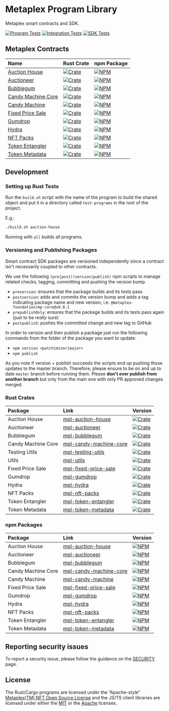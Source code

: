 # Metaplex Program Library

Metaplex smart contracts and SDK.

[![Program Tests](https://github.com/metaplex-foundation/metaplex-program-library/actions/workflows/program.yml/badge.svg)](https://github.com/metaplex-foundation/metaplex-program-library/actions/workflows/program.yml)
[![Integration Tests](https://github.com/metaplex-foundation/metaplex-program-library/actions/workflows/integration.yml/badge.svg)](https://github.com/metaplex-foundation/metaplex-program-library/actions/workflows/integration.yml)
[![SDK Tests](https://github.com/metaplex-foundation/metaplex-program-library/actions/workflows/sdk.yml/badge.svg)](https://github.com/metaplex-foundation/metaplex-program-library/actions/workflows/sdk.yml)

## Metaplex Contracts

| Name                                       | Rust Crate                                                                | npm Package                                                            |
|:-------------------------------------------|:--------------------------------------------------------------------------|------------------------------------------------------------------------|
| [Auction House](./auction-house)           | [![Crate][mpl-auction-house-img-long]][mpl-auction-house-crate]           | [![NPM][mpl-auction-house-nimg-long]][mpl-auction-house-npm]           |
| [Auctioneer](./auctioneer)                 | [![Crate][mpl-auctioneer-img-long]][mpl-auctioneer-crate]                 | [![NPM][mpl-auctioneer-nimg-long]][mpl-auctioneer-npm]                 |
| [Bubblegum](./bubblegum)                   | [![Crate][mpl-bubblegum-img-long]][mpl-bubblegum-crate]                   | [![NPM][mpl-bubblegum-nimg-long]][mpl-bubblegum-npm]                   |
| [Candy Machine Core](./candy-machine-core) | [![Crate][mpl-candy-machine-core-img-long]][mpl-candy-machine-core-crate] | [![NPM][mpl-candy-machine-core-nimg-long]][mpl-candy-machine-core-npm] |
| [Candy Machine](./candy-machine)           | [![Crate][mpl-candy-machine-img-long]][mpl-candy-machine-crate]           | [![NPM][mpl-candy-machine-nimg-long]][mpl-candy-machine-npm]           |
| [Fixed Price Sale](./fixed-price-sale)     | [![Crate][mpl-fixed-price-sale-img-long]][mpl-fixed-price-sale-crate]     | [![NPM][mpl-fixed-price-sale-nimg-long]][mpl-fixed-price-sale-npm]     |
| [Gumdrop](./gumdrop)                       | [![Crate][mpl-gumdrop-img-long]][mpl-gumdrop-crate]                       | [![NPM][mpl-gumdrop-nimg-long]][mpl-gumdrop-npm]                       |
| [Hydra](./hydra)                           | [![Crate][mpl-hydra-img-long]][mpl-hydra-crate]                           | [![NPM][mpl-hydra-nimg-long]][mpl-hydra-npm]                           |
| [NFT Packs](./nft-packs)                   | [![Crate][mpl-nft-packs-img-long]][mpl-nft-packs-crate]                   | [![NPM][mpl-nft-packs-nimg-long]][mpl-nft-packs-npm]                   |
| [Token Entangler](./token-entangler)       | [![Crate][mpl-token-entangler-img-long]][mpl-token-entangler-crate]       | [![NPM][mpl-token-entangler-nimg-long]][mpl-token-entangler-npm]       |
| [Token Metadata](./token-metadata)         | [![Crate][mpl-token-metadata-img-long]][mpl-token-metadata-crate]         | [![NPM][mpl-token-metadata-nimg-long]][mpl-token-metadata-npm]         |

## Development

### Setting up Rust Tests

Run the `build.sh` script with the name of the program to build the shared object and put it in a directory
called `test-programs` in the root of the project.

E.g.:

```bash
./build.sh auction-house
```

Running with `all` builds all programs.

### Versioning and Publishing Packages

Smart contract SDK packages are versioned independently since a contract isn't necessarily coupled
to other contracts.

We use the following `(pre|post)(version|publish)` npm scripts to manage related checks, tagging,
committing and pushing the version bump.

- `preversion`: ensures that the package builds and its tests pass
- `postversion`: adds and commits the version bump and adds a tag indicating package name and new
  version, i.e. `@metaplex-foundation/mp-core@v0.0.1`
- `prepublishOnly`: ensures that the package builds and its tests pass again (just to be _really_ sure)
- `postpublish`: pushes the committed change and new tag to GitHub

In order to version and then publish a package just run the following commands from the folder of
the package you want to update:

- `npm version <patch|minor|major>`
- `npm publish`

As you note if version + publish succeeds the scripts end up pushing those updates to the master
branch. Therefore, please ensure to be on and up to date `master` branch before running them. Please
**don't ever publish from another branch** but only from the main one with only PR approved changes
merged.

### Rust Crates

| Package            | Link                                                   | Version                                                              |
|:-------------------|:-------------------------------------------------------|:---------------------------------------------------------------------|
| Auction House      | [mpl-auction-house][mpl-auction-house-crate]           | [![Crate][mpl-auction-house-img]][mpl-auction-house-crate]           |
| Auctioneer         | [mpl-auctioneer][mpl-auctioneer-crate]                 | [![Crate][mpl-auctioneer-img]][mpl-auctioneer-crate]                 |
| Bubblegum          | [mpl-bubblegum][mpl-bubblegum-crate]                   | [![Crate][mpl-bubblegum-img]][mpl-bubblegum-crate]                   |
| Candy Machine Core | [mpl-candy-machine-core][mpl-candy-machine-core-crate] | [![Crate][mpl-candy-machine-core-img]][mpl-candy-machine-core-crate] |
| Testing Utils      | [mpl-testing-utils][mpl-testing-utils-crate]           | [![Crate][mpl-testing-utils-img]][mpl-testing-utils-crate]           |
| Utils              | [mpl-utils][mpl-utils-crate]                           | [![Crate][mpl-utils-img]][mpl-utils-crate]                           |
| Fixed Price Sale   | [mpl-fixed-price-sale][mpl-fixed-price-sale-crate]     | [![Crate][mpl-fixed-price-sale-img]][mpl-fixed-price-sale-crate]     |
| Gumdrop            | [mpl-gumdrop][mpl-gumdrop-crate]                       | [![Crate][mpl-gumdrop-img]][mpl-gumdrop-crate]                       |
| Hydra              | [mpl-hydra][mpl-hydra-crate]                           | [![Crate][mpl-hydra-img]][mpl-hydra-crate]                           |
| NFT Packs          | [mpl-nft-packs][mpl-nft-packs-crate]                   | [![Crate][mpl-nft-packs-img]][mpl-nft-packs-crate]                   |
| Token Entangler    | [mpl-token-entangler][mpl-token-entangler-crate]       | [![Crate][mpl-token-entangler-img]][mpl-token-entangler-crate]       |
| Token Metadata     | [mpl-token-metadata][mpl-token-metadata-crate]         | [![Crate][mpl-token-metadata-img]][mpl-token-metadata-crate]         |

### npm Packages

| Package            | Link                                                 | Version                                                           |
|:-------------------|:-----------------------------------------------------|:------------------------------------------------------------------|
| Auction House      | [mpl-auction-house][mpl-auction-house-npm]           | [![NPM][mpl-auction-house-nimg]][mpl-auction-house-npm]           |
| Auctioneer         | [mpl-auctioneer][mpl-auctioneer-npm]                 | [![NPM][mpl-auctioneer-nimg]][mpl-auctioneer-npm]                 |
| Bubblegum          | [mpl-bubblegum][mpl-bubblegum-npm]                   | [![NPM][mpl-bubblegum-nimg]][mpl-bubblegum-npm]                   |
| Candy Machine Core | [mpl-candy-machine-core][mpl-candy-machine-core-npm] | [![NPM][mpl-candy-machine-core-nimg]][mpl-candy-machine-core-npm] |
| Candy Machine      | [mpl-candy-machine][mpl-candy-machine-npm]           | [![NPM][mpl-candy-machine-nimg]][mpl-candy-machine-npm]           |
| Fixed Price Sale   | [mpl-fixed-price-sale][mpl-fixed-price-sale-npm]     | [![NPM][mpl-fixed-price-sale-nimg]][mpl-fixed-price-sale-npm]     |
| Gumdrop            | [mpl-gumdrop][mpl-gumdrop-npm]                       | [![NPM][mpl-gumdrop-nimg]][mpl-gumdrop-npm]                       |
| Hydra              | [mpl-hydra][mpl-hydra-npm]                           | [![NPM][mpl-hydra-nimg]][mpl-hydra-npm]                           |
| NFT Packs          | [mpl-nft-packs][mpl-nft-packs-npm]                   | [![NPM][mpl-nft-packs-nimg]][mpl-nft-packs-npm]                   |
| Token Entangler    | [mpl-token-entangler][mpl-token-entangler-npm]       | [![NPM][mpl-token-entangler-nimg]][mpl-token-entangler-npm]       |
| Token Metadata     | [mpl-token-metadata][mpl-token-metadata-npm]         | [![NPM][mpl-token-metadata-nimg]][mpl-token-metadata-npm]         |

## Reporting security issues

To report a security issue, please follow the guidance on the [SECURITY](.github/SECURITY.md) page.

## License

The Rust/Cargo programs are licensed under the
“Apache-style” [Metaplex(TM) NFT Open Source License][metaplex-nft-license] and the JS/TS client libraries are licensed
under either the [MIT][mit-license] or the [Apache][apache-license] licenses.


<!-- ===================================== -->
<!-- Links for badges and such shown above -->
<!-- Please add any links you add to the   -->
<!-- readme here instead of inlining them  -->
<!-- ===================================== -->

<!-- Workflow Status Badges -->

[integration-tests-yml]:https://github.com/metaplex-foundation/metaplex-program-library/actions/workflows/integration.yml
[integration-tests-svg]:https://github.com/metaplex-foundation/metaplex-program-library/actions/workflows/integration.yml/badge.svg
[program-tests-yml]:https://github.com/metaplex-foundation/metaplex-program-library/actions/workflows/program.yml
[program-tests-svg]:https://github.com/metaplex-foundation/metaplex-program-library/actions/workflows/program.yml/badge.svg
[sdk-tests-yml]:https://github.com/metaplex-foundation/metaplex-program-library/actions/workflows/sdk.yml
[sdk-tests-svg]:https://github.com/metaplex-foundation/metaplex-program-library/actions/workflows/sdk.yml/badge.svg

<!-- Crates -->

[mpl-auction-house-crate]:https://crates.io/crates/mpl-auction-house
[mpl-auctioneer-crate]:https://crates.io/crates/mpl-auctioneer
[mpl-bubblegum-crate]:https://crates.io/crates/mpl-bubblegum
[mpl-candy-machine-core-crate]:https://crates.io/crates/mpl-candy-machine-core
[mpl-candy-machine-crate]:https://crates.io/crates/mpl-candy-machine
[mpl-fixed-price-sale-crate]:https://crates.io/crates/mpl-fixed-price-sale
[mpl-utils-crate]:https://crates.io/crates/mpl-utils
[mpl-testing-utils-crate]:https://crates.io/crates/mpl-testing-utils
[mpl-gumdrop-crate]:https://crates.io/crates/mpl-gumdrop
[mpl-hydra-crate]:https://crates.io/crates/mpl-hydra
[mpl-nft-packs-crate]:https://crates.io/crates/mpl-nft-packs
[mpl-token-entangler-crate]:https://crates.io/crates/mpl-token-entangler
[mpl-token-metadata-crate]:https://crates.io/crates/mpl-token-metadata

[mpl-auction-house-img-long]:https://img.shields.io/crates/v/mpl-auction-house?label=crates.io%20%7C%20mpl-auction-house&logo=rust
[mpl-auction-house-img]:https://img.shields.io/crates/v/mpl-auction-house?logo=rust

[mpl-auctioneer-img-long]:https://img.shields.io/crates/v/mpl-auctioneer?label=crates.io%20%7C%20mpl-auctioneer&logo=rust
[mpl-auctioneer-img]:https://img.shields.io/crates/v/mpl-auctioneer?logo=rust

[mpl-bubblegum-img-long]:https://img.shields.io/crates/v/mpl-bubblegum?label=crates.io%20%7C%20mpl-bubblegum&logo=rust
[mpl-bubblegum-img]:https://img.shields.io/crates/v/mpl-bubblegum?logo=rust

[mpl-candy-machine-core-img-long]:https://img.shields.io/crates/v/mpl-candy-machine-core?label=crates.io%20%7C%20mpl-candy-machine-core&logo=rust
[mpl-candy-machine-core-img]:https://img.shields.io/crates/v/mpl-candy-machine-core?logo=rust

[mpl-candy-machine-img-long]:https://img.shields.io/crates/v/mpl-candy-machine?label=crates.io%20%7C%20mpl-candy-machine&logo=rust
[mpl-candy-machine-img]:https://img.shields.io/crates/v/mpl-candy-machine?logo=rust

[mpl-fixed-price-sale-img-long]:https://img.shields.io/crates/v/mpl-fixed-price-sale?label=crates.io%20%7C%20mpl-fixed-price-sale&logo=rust
[mpl-fixed-price-sale-img]:https://img.shields.io/crates/v/mpl-fixed-price-sale?logo=rust

[mpl-utils-img-long]:https://img.shields.io/crates/v/mpl-utils?label=crates.io%20%7C%20mpl-utils&logo=rust
[mpl-utils-img]:https://img.shields.io/crates/v/mpl-utils?logo=rust

[mpl-testing-utils-img-long]:https://img.shields.io/crates/v/mpl-testing-utils?label=crates.io%20%7C%20mpl-testing-utils&logo=rust
[mpl-testing-utils-img]:https://img.shields.io/crates/v/mpl-testing-utils?logo=rust

[mpl-gumdrop-img-long]:https://img.shields.io/crates/v/mpl-gumdrop?label=crates.io%20%7C%20mpl-gumdrop&logo=rust
[mpl-gumdrop-img]:https://img.shields.io/crates/v/mpl-gumdrop?logo=rust

[mpl-hydra-img-long]:https://img.shields.io/crates/v/mpl-hydra?label=crates.io%20%7C%20mpl-hydra&logo=rust
[mpl-hydra-img]:https://img.shields.io/crates/v/mpl-hydra?logo=rust

[mpl-nft-packs-img-long]:https://img.shields.io/crates/v/mpl-nft-packs?label=crates.io%20%7C%20mpl-nft-packs&logo=rust
[mpl-nft-packs-img]:https://img.shields.io/crates/v/mpl-nft-packs?logo=rust

[mpl-token-entangler-img-long]:https://img.shields.io/crates/v/mpl-token-entangler?label=crates.io%20%7C%20mpl-token-entangler&logo=rust
[mpl-token-entangler-img]:https://img.shields.io/crates/v/mpl-token-entangler?logo=rust

[mpl-token-metadata-img-long]:https://img.shields.io/crates/v/mpl-token-metadata?label=crates.io%20%7C%20mpl-token-metadata&logo=rust
[mpl-token-metadata-img]:https://img.shields.io/crates/v/mpl-token-metadata?logo=rust

<!-- NPM Packages -->

[mpl-auction-house-npm]:https://www.npmjs.com/package/@metaplex-foundation/mpl-auction-house
[mpl-auctioneer-npm]:https://www.npmjs.com/package/@metaplex-foundation/mpl-auctioneer
[mpl-bubblegum-npm]:https://www.npmjs.com/package/@metaplex-foundation/mpl-bubblegum
[mpl-candy-machine-core-npm]:https://www.npmjs.com/package/@metaplex-foundation/mpl-candy-machine-core
[mpl-candy-machine-npm]:https://www.npmjs.com/package/@metaplex-foundation/mpl-candy-machine
[mpl-fixed-price-sale-npm]:https://www.npmjs.com/package/@metaplex-foundation/mpl-fixed-price-sale
[mpl-core-npm]:https://www.npmjs.com/package/@metaplex-foundation/mpl-core
[mpl-gumdrop-npm]:https://www.npmjs.com/package/@metaplex-foundation/mpl-gumdrop
[mpl-hydra-npm]:https://www.npmjs.com/package/@metaplex-foundation/mpl-hydra
[mpl-nft-packs-npm]:https://www.npmjs.com/package/@metaplex-foundation/mpl-nft-packs
[mpl-token-entangler-npm]:https://www.npmjs.com/package/@metaplex-foundation/mpl-token-entangler
[mpl-token-metadata-npm]:https://www.npmjs.com/package/@metaplex-foundation/mpl-token-metadata

[mpl-auction-house-nimg-long]:https://img.shields.io/npm/v/@metaplex-foundation/mpl-auction-house?label=npm%20%7C%20mpl-auction-house&logo=typescript
[mpl-auction-house-nimg]:https://img.shields.io/npm/v/@metaplex-foundation/mpl-auction-house?logo=typescript

[mpl-auctioneer-nimg-long]:https://img.shields.io/npm/v/@metaplex-foundation/mpl-auctioneer?label=npm%20%7C%20mpl-auctioneer&logo=typescript
[mpl-auctioneer-nimg]:https://img.shields.io/npm/v/@metaplex-foundation/mpl-auctioneer?logo=typescript

[mpl-bubblegum-nimg-long]:https://img.shields.io/npm/v/@metaplex-foundation/mpl-bubblegum?label=npm%20%7C%20mpl-bubblegum&logo=typescript
[mpl-bubblegum-nimg]:https://img.shields.io/npm/v/@metaplex-foundation/mpl-bubblegum?logo=typescript

[mpl-candy-machine-core-nimg-long]:https://img.shields.io/npm/v/@metaplex-foundation/mpl-candy-machine-core?label=npm%20%7C%20mpl-candy-machine-core&logo=typescript
[mpl-candy-machine-core-nimg]:https://img.shields.io/npm/v/@metaplex-foundation/mpl-candy-machine-core?logo=typescript

[mpl-candy-machine-nimg-long]:https://img.shields.io/npm/v/@metaplex-foundation/mpl-candy-machine?label=npm%20%7C%20mpl-candy-machine&logo=typescript
[mpl-candy-machine-nimg]:https://img.shields.io/npm/v/@metaplex-foundation/mpl-candy-machine?logo=typescript

[mpl-fixed-price-sale-nimg-long]:https://img.shields.io/npm/v/@metaplex-foundation/mpl-fixed-price-sale?label=npm%20%7C%20mpl-fixed-price-sale&logo=typescript
[mpl-fixed-price-sale-nimg]:https://img.shields.io/npm/v/@metaplex-foundation/mpl-fixed-price-sale?logo=typescript

[mpl-gumdrop-nimg-long]:https://img.shields.io/npm/v/@metaplex-foundation/mpl-gumdrop?label=npm%20%7C%20mpl-gumdrop&logo=typescript
[mpl-gumdrop-nimg]:https://img.shields.io/npm/v/@metaplex-foundation/mpl-gumdrop?logo=typescript

[mpl-hydra-nimg-long]:https://img.shields.io/npm/v/@metaplex-foundation/mpl-hydra?label=npm%20%7C%20mpl-hydra&logo=typescript
[mpl-hydra-nimg]:https://img.shields.io/npm/v/@metaplex-foundation/mpl-hydra?logo=typescript

[mpl-nft-packs-nimg-long]:https://img.shields.io/npm/v/@metaplex-foundation/mpl-nft-packs?label=npm%20%7C%20mpl-nft-packs&logo=typescript
[mpl-nft-packs-nimg]:https://img.shields.io/npm/v/@metaplex-foundation/mpl-nft-packs?logo=typescript

[mpl-token-entangler-nimg-long]:https://img.shields.io/npm/v/@metaplex-foundation/mpl-token-entangler?label=npm%20%7C%20mpl-token-entangler&logo=typescript
[mpl-token-entangler-nimg]:https://img.shields.io/npm/v/@metaplex-foundation/mpl-token-entangler?logo=typescript

[mpl-token-metadata-nimg-long]:https://img.shields.io/npm/v/@metaplex-foundation/mpl-token-metadata?label=npm%20%7C%20mpl-token-metadata&logo=typescript
[mpl-token-metadata-nimg]:https://img.shields.io/npm/v/@metaplex-foundation/mpl-token-metadata?logo=typescript

<!-- Licenses -->

[metaplex-nft-license]:  https://github.com/metaplex-foundation/metaplex-program-library/blob/master/LICENSE

[apache-license]: https://www.apache.org/licenses/LICENSE-2.0.txt

[mit-license]: https://www.mit.edu/~amini/LICENSE.md
 

